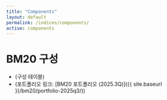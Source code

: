 ```yaml
---
title: "Components"
layout: default
permalink: /indices/components/
active: components
---
```



# BM20 구성
- (구성 테이블)
- (포트폴리오 링크: [BM20 포트폴리오 (2025.3Q)]({{ site.baseurl }}/bm20/portfolio-2025q3/))
